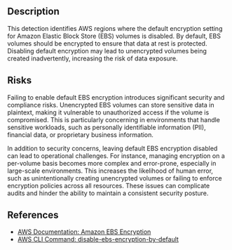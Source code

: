 ## Description

This detection identifies AWS regions where the default encryption setting for Amazon Elastic Block Store (EBS) volumes is disabled. By default, EBS volumes should be encrypted to ensure that data at rest is protected. Disabling default encryption may lead to unencrypted volumes being created inadvertently, increasing the risk of data exposure.

## Risks

Failing to enable default EBS encryption introduces significant security and compliance risks. Unencrypted EBS volumes can store sensitive data in plaintext, making it vulnerable to unauthorized access if the volume is compromised. This is particularly concerning in environments that handle sensitive workloads, such as personally identifiable information (PII), financial data, or proprietary business information.

In addition to security concerns, leaving default EBS encryption disabled can lead to operational challenges. For instance, managing encryption on a per-volume basis becomes more complex and error-prone, especially in large-scale environments. This increases the likelihood of human error, such as unintentionally creating unencrypted volumes or failing to enforce encryption policies across all resources. These issues can complicate audits and hinder the ability to maintain a consistent security posture.

## References

- [AWS Documentation: Amazon EBS Encryption](https://docs.aws.amazon.com/AWSEC2/latest/UserGuide/EBSEncryption.html)
- [AWS CLI Command: disable-ebs-encryption-by-default](https://docs.aws.amazon.com/cli/latest/reference/ec2/disable-ebs-encryption-by-default.html)
